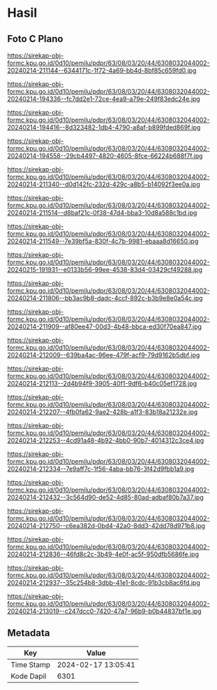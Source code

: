 # Hasil

## Foto C Plano

https://sirekap-obj-formc.kpu.go.id/0d10/pemilu/pdpr/63/08/03/20/44/6308032044002-20240214-211144--6344171c-1f72-4a69-bb4d-8bf85c659fd0.jpg

https://sirekap-obj-formc.kpu.go.id/0d10/pemilu/pdpr/63/08/03/20/44/6308032044002-20240214-194336--fc7dd2e1-72ce-4ea9-a79e-249f83edc24e.jpg

https://sirekap-obj-formc.kpu.go.id/0d10/pemilu/pdpr/63/08/03/20/44/6308032044002-20240214-194416--8d323482-1db4-4790-a8af-b899fded869f.jpg

https://sirekap-obj-formc.kpu.go.id/0d10/pemilu/pdpr/63/08/03/20/44/6308032044002-20240214-194558--29cb4497-4820-4605-8fce-66224b688f7f.jpg

https://sirekap-obj-formc.kpu.go.id/0d10/pemilu/pdpr/63/08/03/20/44/6308032044002-20240214-211340--d0d142fc-232d-429c-a8b5-b14092f3ee0a.jpg

https://sirekap-obj-formc.kpu.go.id/0d10/pemilu/pdpr/63/08/03/20/44/6308032044002-20240214-211514--d8baf21c-0f38-47d4-bba3-10d8a588c1bd.jpg

https://sirekap-obj-formc.kpu.go.id/0d10/pemilu/pdpr/63/08/03/20/44/6308032044002-20240214-211549--7e39bf5a-830f-4c7b-9981-ebaaa8d16650.jpg

https://sirekap-obj-formc.kpu.go.id/0d10/pemilu/pdpr/63/08/03/20/44/6308032044002-20240215-191931--e0133b56-99ee-4538-83d4-03429cf49288.jpg

https://sirekap-obj-formc.kpu.go.id/0d10/pemilu/pdpr/63/08/03/20/44/6308032044002-20240214-211806--bb3ac9b8-dadc-4ccf-892c-b3b9e8e0a54c.jpg

https://sirekap-obj-formc.kpu.go.id/0d10/pemilu/pdpr/63/08/03/20/44/6308032044002-20240214-211909--af80ee47-00d3-4b48-bbca-ed30f70ea847.jpg

https://sirekap-obj-formc.kpu.go.id/0d10/pemilu/pdpr/63/08/03/20/44/6308032044002-20240214-212009--639ba4ac-96ee-479f-acf9-79d9162b5dbf.jpg

https://sirekap-obj-formc.kpu.go.id/0d10/pemilu/pdpr/63/08/03/20/44/6308032044002-20240214-212113--2d4b94f9-3905-40f1-9df6-b40c05ef1728.jpg

https://sirekap-obj-formc.kpu.go.id/0d10/pemilu/pdpr/63/08/03/20/44/6308032044002-20240214-212207--4fb0fa62-9ae2-428b-a1f3-83b18a21232e.jpg

https://sirekap-obj-formc.kpu.go.id/0d10/pemilu/pdpr/63/08/03/20/44/6308032044002-20240214-212253--4cd91a48-4b92-4bb0-90b7-4014312c3ce4.jpg

https://sirekap-obj-formc.kpu.go.id/0d10/pemilu/pdpr/63/08/03/20/44/6308032044002-20240214-212334--7e9aff7c-1f56-4aba-bb76-3f42d9fbb1a9.jpg

https://sirekap-obj-formc.kpu.go.id/0d10/pemilu/pdpr/63/08/03/20/44/6308032044002-20240214-212432--3c564d90-de52-4d85-80ad-adbaf80b7a37.jpg

https://sirekap-obj-formc.kpu.go.id/0d10/pemilu/pdpr/63/08/03/20/44/6308032044002-20240214-212750--c6ea382d-0bd4-42a0-8dd3-42dd78d971b8.jpg

https://sirekap-obj-formc.kpu.go.id/0d10/pemilu/pdpr/63/08/03/20/44/6308032044002-20240214-212836--46fd8c2c-3b49-4e0f-ac5f-950dfb5686fe.jpg

https://sirekap-obj-formc.kpu.go.id/0d10/pemilu/pdpr/63/08/03/20/44/6308032044002-20240214-212937--35c254b8-3dbb-41e1-8cdc-91b3cb8ac6fd.jpg

https://sirekap-obj-formc.kpu.go.id/0d10/pemilu/pdpr/63/08/03/20/44/6308032044002-20240214-213019--c247dcc0-7420-47a7-96b9-b0b44837bf1e.jpg


## Metadata

| Key        | Value               |
| ---------- | ------------------- |
| Time Stamp | 2024-02-17 13:05:41 |
| Kode Dapil | 6301                |



